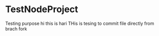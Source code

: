 # TestNodeProject
Testing purpose
hi this is hari
THis is tesing to commit file directly from brach fork
